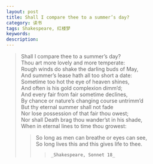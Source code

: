 ```yaml
---
layout: post
title: Shall I compare thee to a summer’s day?
category: 读书
tags: Shakespeare, 红楼梦
keywords: 
description: 
---
```


> Shall I compare thee to a summer’s day?  
> Thou art more lovely and more temperate:  
> Rough winds do shake the darling buds of May,  
> And summer’s lease hath all too short a date:  
> Sometime too hot the eye of heaven shines,  
> And often is his gold complexion dimm’d;  
> And every fair from fair sometime declines,  
> By chance or nature’s changing course untrimm’d  
> But thy eternal summer shall not fade  
> Nor lose possession of that fair thou owest;  
Nor shall Death brag thou wander’st in his shade,  
When in eternal lines to time thou growest:  
>>  So long as men can breathe or eyes can see,  
>>  So long lives this and this gives life to thee.  
>>>     _Shakespeare, Sonnet 18_
